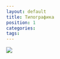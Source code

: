 ```yaml
---
layout: default
title: Типографика
position: 1
categories: 
tags: 
---
```


![](2-Tipografika.png)

